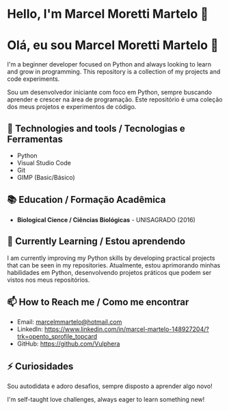 # Hello, I'm Marcel Moretti Martelo 👋
# Olá, eu sou Marcel Moretti Martelo 👋

I'm a beginner developer focused on Python and always looking to learn and grow in programming. This repository is a collection of my projects and code experiments.

Sou um desenvolvedor iniciante com foco em Python, sempre buscando aprender e crescer na área de programação. Este repositório é uma coleção dos meus projetos e experimentos de código.

## 🔧 Technologies and tools / Tecnologias e Ferramentas
- Python
- Visual Studio Code
- Git
- GIMP (Basic/Básico)

## 📚 Education / Formação Acadêmica
- **Biological Cience / Ciências Biológicas** - UNISAGRADO (2016)

## 🌱 Currently Learning / Estou aprendendo
I am currently improving my Python skills by developing practical projects that can be seen in my repositories.
Atualmente, estou aprimorando minhas habilidades em Python, desenvolvendo projetos práticos que podem ser vistos nos meus repositórios.

## 📫 How to Reach me / Como me encontrar
- Email: marcelmmartelo@hotmail.com
- LinkedIn: https://www.linkedin.com/in/marcel-martelo-148927204/?trk=opento_sprofile_topcard
- GitHub: https://github.com/Vulphera

## ⚡ Curiosidades
Sou autodidata e adoro desafios, sempre disposto a aprender algo novo!

I'm self-taught love challenges, always eager to learn something new!

